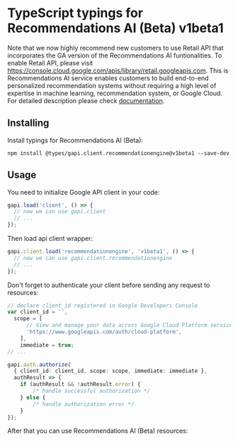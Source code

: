 # TypeScript typings for Recommendations AI (Beta) v1beta1

Note that we now highly recommend new customers to use Retail API that incorporates the GA version of the Recommendations AI funtionalities. To enable Retail API, please visit https://console.cloud.google.com/apis/library/retail.googleapis.com. This is Recommendations AI service enables customers to build end-to-end personalized recommendation systems without requiring a high level of expertise in machine learning, recommendation system, or Google Cloud.
For detailed description please check [documentation](https://cloud.google.com/recommendations-ai/docs).

## Installing

Install typings for Recommendations AI (Beta):

```
npm install @types/gapi.client.recommendationengine@v1beta1 --save-dev
```

## Usage

You need to initialize Google API client in your code:

```typescript
gapi.load('client', () => {
  // now we can use gapi.client
  // ...
});
```

Then load api client wrapper:

```typescript
gapi.client.load('recommendationengine', 'v1beta1', () => {
  // now we can use gapi.client.recommendationengine
  // ...
});
```

Don't forget to authenticate your client before sending any request to resources:

```typescript
// declare client_id registered in Google Developers Console
var client_id = '',
  scope = [ 
      // View and manage your data across Google Cloud Platform services
      'https://www.googleapis.com/auth/cloud-platform',
    ],
    immediate = true;
// ...

gapi.auth.authorize(
  { client_id: client_id, scope: scope, immediate: immediate },
  authResult => {
    if (authResult && !authResult.error) {
        /* handle successful authorization */
    } else {
        /* handle authorization error */
    }
});
```

After that you can use Recommendations AI (Beta) resources:

```typescript
```

